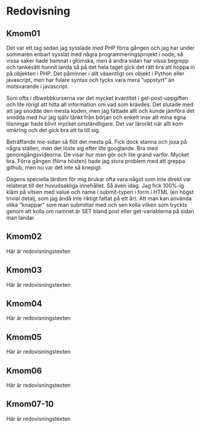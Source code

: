 ---
---
Redovisning
=========================



Kmom01
-------------------------

Det var ett tag sedan jag sysslade med PHP förra gången och jag har under sommaren enbart sysslat med några programmeringsprojekt i node, så vissa saker hade hamnat i glömska, men å andra sidan har vissa begrepp och tankesätt hunnit landa så på det hela taget gick det rätt bra att hoppa in på objekten i PHP. Det påminner i allt väsentligt om objekt i Python eller javascript, men har fulare syntax och tycks vara mera ”uppstyrt” än motsvarande i javascript.

Som ofta i dbwebbkurserna var det mycket kvantitet i get-post-uppgiften och lite rörigt att hitta all information om vad som krävdes. Det slutade med att jag snodde den mesta koden, men jag fattade allt och kunde jämföra det snodda med hur jag själv tänkt från början och enkelt inse att mina egna lösningar hade blivit mycket omständligare. Det var lärorikt när allt kom omkring och det gick bra att ta till sig.

Beträffande me-sidan så flöt det mesta på. Fick dock stanna och joxa på några ställen, men det löste sig efter lite googlande. Bra med genomgångsvideorna. De visar hur man gör och lite grand varför. Mycket bra. Förra gången (förra hösten) hade jag stora problem med att greppa github, men nu var det inte så knepigt.

Dagens speciella lärdom för mig brukar ofta vara något som inte direkt var relaterat till det huvudsakliga innehållet. Så även idag. Jag fick 100%-ig kläm på vitsen med value och name i submit-typen i form i HTML (en högst trivial detalj, som jag ändå inte riktigt fattat på ett år). Att man kan använda olika ”knappar” som man submittar med och sen kolla vilken som tryckts genom att kolla om namnet är SET bland post eller get-variablerna på sidan man landar.



Kmom02
-------------------------

Här är redovisningstexten



Kmom03
-------------------------

Här är redovisningstexten



Kmom04
-------------------------

Här är redovisningstexten



Kmom05
-------------------------

Här är redovisningstexten



Kmom06
-------------------------

Här är redovisningstexten



Kmom07-10
-------------------------

Här är redovisningstexten
